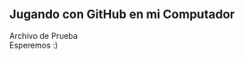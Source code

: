 Jugando con GitHub en mi Computador
-----------------------------------

Archivo de Prueba   
Esperemos :)
